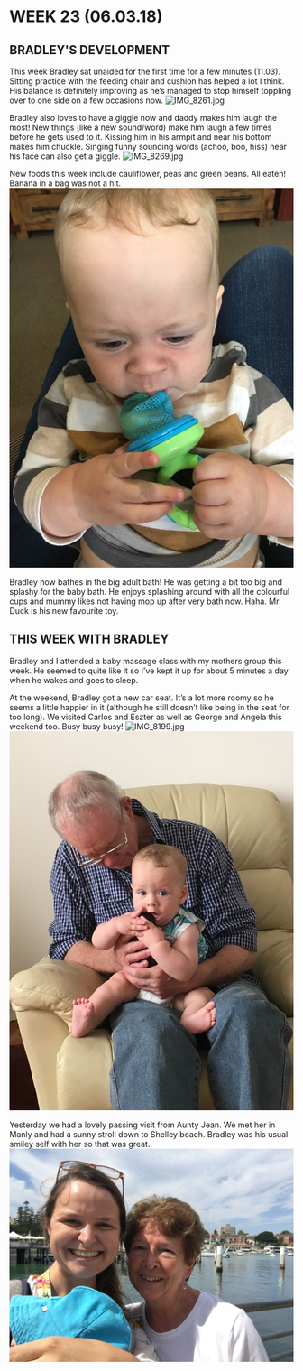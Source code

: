 # WEEK 23 (06.03.18)

## BRADLEY'S DEVELOPMENT
This week Bradley sat unaided for the first time for a few minutes (11.03). Sitting practice with the feeding chair and cushion has helped a lot I think. His balance is definitely improving as he’s managed to stop himself toppling over to one side on a few occasions now.
![IMG_8261.jpg](IMG_8261.jpg "IMG_8261.jpg")

Bradley also loves to have a giggle now and daddy makes him laugh the most! New things (like a new sound/word) make him laugh a few times before he gets used to it. Kissing him in his armpit and near his bottom makes him chuckle. Singing funny sounding words (achoo, boo, hiss) near his face can also get a giggle.
![IMG_8269.jpg](IMG_8269.jpg "IMG_8269.jpg")

New foods this week include cauliflower, peas and green beans. All eaten! Banana in a bag was not a hit.
![IMG_8156.jpg](IMG_8156.jpg "IMG_8156.jpg")

Bradley now bathes in the big adult bath! He was getting a bit too big and splashy for the baby bath. He enjoys splashing around with all the colourful cups and mummy likes not having mop up after very bath now. Haha. Mr Duck is his new favourite toy. 

## THIS WEEK WITH BRADLEY
Bradley and I attended a baby massage class with my mothers group this week. He seemed to quite like it so I’ve kept it up for about 5 minutes a day when he wakes and goes to sleep. 

At the weekend, Bradley got a new car seat. It’s a lot more roomy so he seems a little happier in it (although he still doesn’t like being in the seat for too long). We visited Carlos and Eszter as well as George and Angela this weekend too. Busy busy busy! 
![IMG_8199.jpg](IMG_8199.jpg "IMG_8199.jpg")
![IMG_8208.jpg](IMG_8208.jpg "IMG_8208.jpg")

Yesterday we had a lovely passing visit from Aunty Jean. We met her in Manly and had a sunny stroll down to Shelley beach. Bradley was his usual smiley self with her so that was great. 
![IMG_8283.jpg](IMG_8283.jpg "IMG_8283.jpg")
